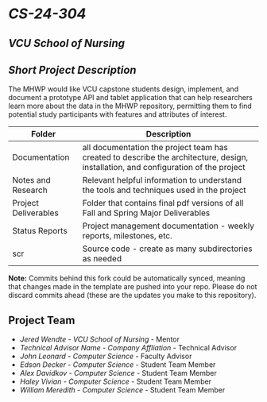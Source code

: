 # *CS-24-304*
## *VCU School of Nursing*
## *Short Project Description*
The MHWP would like VCU capstone students design, implement, and document a prototype API and tablet application that can help researchers learn more about the data in the MHWP repository, permitting them to find potential study participants with features and attributes of interest.

| Folder | Description |
|---|---|
| Documentation |  all documentation the project team has created to describe the architecture, design, installation, and configuration of the project |
| Notes and Research | Relevant helpful information to understand the tools and techniques used in the project |
| Project Deliverables | Folder that contains final pdf versions of all Fall and Spring Major Deliverables |
| Status Reports | Project management documentation - weekly reports, milestones, etc. |
| scr | Source code - create as many subdirectories as needed |

**Note:** Commits behind this fork could be automatically synced, meaning that changes made in the template are pushed into your repo. Please do not discard commits ahead (these are the updates you make to this repository).

## Project Team
- *Jered Wendte*  - *VCU School of Nursing* - Mentor
- *Technical Advisor Name* - *Company Affliation* - Technical Advisor
- *John Leonard* - *Computer Science* - Faculty Advisor
- *Edson Decker* - *Computer Science* - Student Team Member
- *Alex Davidkov* - *Computer Science* - Student Team Member
- *Haley Vivian* - *Computer Science* - Student Team Member
- *William Meredith* - *Computer Science* - Student Team Member

